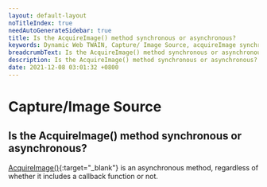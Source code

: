 ```yaml
---
layout: default-layout
noTitleIndex: true
needAutoGenerateSidebar: true
title: Is the AcquireImage() method synchronous or asynchronous?
keywords: Dynamic Web TWAIN, Capture/ Image Source, acquireImage synchronous, asynchronous
breadcrumbText: Is the AcquireImage() method synchronous or asynchronous?
description: Is the AcquireImage() method synchronous or asynchronous?
date: 2021-12-08 03:01:32 +0800
---
```


# Capture/Image Source

## Is the AcquireImage() method synchronous or asynchronous?

[AcquireImage()](/_articles/info/api/WebTwain_Acquire.md#acquireimage){:target="_blank"} is an asynchronous method, regardless of whether it includes a callback function or not.
